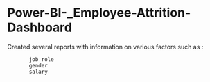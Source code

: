 # Power-BI-_Employee-Attrition-Dashboard


Created several reports with information on various factors such as :


           job role
           gender
           salary

